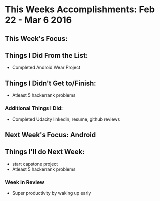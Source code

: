 # This Weeks Accomplishments: Feb 22 - Mar 6 2016

## This Week's Focus:

## Things I Did From the List:

- Completed Android Wear Project

## Things I Didn't Get to/Finish:

- Atleast 5 hackerrank problems

### Additional Things I Did:

* Completed Udacity linkedin, resume, github reviews

## Next Week's Focus: Android

## Things I'll do Next Week:

* start capstone project
* Atleast 5 hackerrank problems

### Week in Review

 * Super productivity by waking up early

